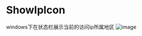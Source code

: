# ShowIpIcon
windows下在状态栏展示当前的访问ip所属地区
![image](https://github.com/user-attachments/assets/a4b95532-94ae-47a3-903f-77ff19043f6e)
